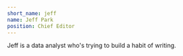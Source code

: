 ```yaml
---
short_name: jeff
name: Jeff Park
position: Chief Editor
---
```

Jeff is a data analyst who's trying to build a habit of writing.